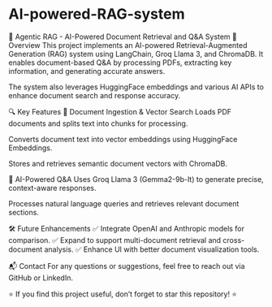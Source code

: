 # AI-powered-RAG-system

📖 Agentic RAG - AI-Powered Document Retrieval and Q&A System
📌 Overview
This project implements an AI-powered Retrieval-Augmented Generation (RAG) system using LangChain, Groq Llama 3, and ChromaDB. It enables document-based Q&A by processing PDFs, extracting key information, and generating accurate answers.

The system also leverages HuggingFace embeddings and various AI APIs to enhance document search and response accuracy.

🔍 Key Features
🚀 Document Ingestion & Vector Search
Loads PDF documents and splits text into chunks for processing.

Converts document text into vector embeddings using HuggingFace Embeddings.

Stores and retrieves semantic document vectors with ChromaDB.

🤖 AI-Powered Q&A
Uses Groq Llama 3 (Gemma2-9b-It) to generate precise, context-aware responses.

Processes natural language queries and retrieves relevant document sections.

🛠 Future Enhancements
✅ Integrate OpenAI and Anthropic models for comparison.
✅ Expand to support multi-document retrieval and cross-document analysis.
✅ Enhance UI with better document visualization tools.

📬 Contact
For any questions or suggestions, feel free to reach out via GitHub or LinkedIn.

⭐ If you find this project useful, don’t forget to star this repository! ⭐

